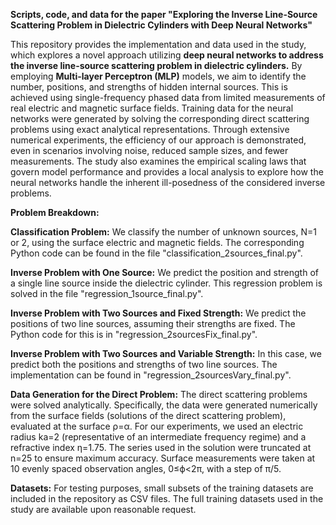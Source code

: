 **Scripts, code, and data for the paper "Exploring the Inverse Line-Source Scattering Problem in Dielectric Cylinders with Deep Neural Networks"**

This repository provides the implementation and data used in the study, which explores a novel approach utilizing **deep neural networks to address the inverse line-source scattering problem in dielectric cylinders.** By employing **Multi-layer Perceptron (MLP)** models, we aim to identify the number, positions, and strengths of hidden internal sources. This is achieved using single-frequency phased data from limited measurements of real electric and magnetic surface fields. Training data for the neural networks were generated by solving the corresponding direct scattering problems using exact analytical representations. Through extensive numerical experiments, the efficiency of our approach is demonstrated, even in scenarios involving noise, reduced sample sizes, and fewer measurements. The study also examines the empirical scaling laws that govern model performance and provides a local analysis to explore how the neural networks handle the inherent ill-posedness of the considered inverse problems.

**Problem Breakdown:**

**Classification Problem:**
We classify the number of unknown sources, N=1 or 2, using the surface electric and magnetic fields. The corresponding Python code can be found in the file "classification_2sources_final.py".

**Inverse Problem with One Source:**
We predict the position and strength of a single line source inside the dielectric cylinder. This regression problem is solved in the file "regression_1source_final.py".

**Inverse Problem with Two Sources and Fixed Strength:**
We predict the positions of two line sources, assuming their strengths are fixed. The Python code for this is in "regression_2sourcesFix_final.py".

**Inverse Problem with Two Sources and Variable Strength:**
In this case, we predict both the positions and strengths of two line sources. The implementation can be found in "regression_2sourcesVary_final.py".

**Data Generation for the Direct Problem:**
The direct scattering problems were solved analytically. Specifically, the data were generated numerically from the surface fields (solutions of the direct scattering problem), evaluated at the surface ρ=α. For our experiments, we used an electric radius 
ka=2 (representative of an intermediate frequency regime) and a refractive index η=1.75. The series used in the solution were truncated at n=25 to ensure maximum accuracy. Surface measurements were taken at 10 evenly spaced observation angles, 0≤ϕ<2π, with a step of 
π/5.

**Datasets:**
For testing purposes, small subsets of the training datasets are included in the repository as CSV files. The full training datasets used in the study are available upon reasonable request.
